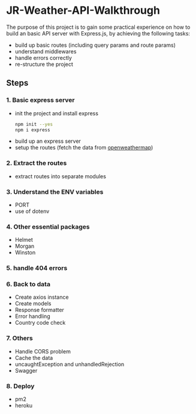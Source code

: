 # JR-Weather-API-Walkthrough

The purpose of this project is to gain some practical experience on how to build an basic API server with Express.js, by achieving the following tasks:

- build up basic routes (including query params and route params)
- understand middlewares
- handle errors correctly
- re-structure the project

## Steps

### 1. Basic express server

- init the project and install express
  ```sh
  npm init --yes
  npm i express
  ```
- build up an express server
- setup the routes (fetch the data from [openweathermap](https://openweathermap.org/api))

### 2. Extract the routes

- extract routes into separate modules

### 3. Understand the ENV variables

- PORT
- use of dotenv

### 4. Other essential packages

- Helmet
- Morgan
- Winston

### 5. handle 404 errors

### 6. Back to data

- Create axios instance
- Create models
- Response formatter
- Error handling
- Country code check

### 7. Others

- Handle CORS problem
- Cache the data
- uncaughtException and unhandledRejection
- Swagger

### 8. Deploy

- pm2
- heroku
